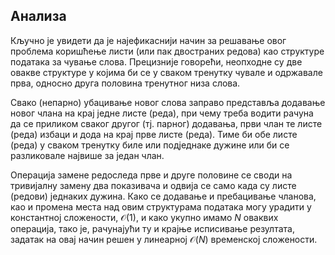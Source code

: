 ## Анализа

Кључно је увидети да је најефикаснији начин за решавање овог проблема коришћење листи (или пак двостраних редова) као структуре података за чување слова. Прецизније говорећи, неопходне су две овакве структуре у којима би се у сваком тренутку чувале и одржавале прва, односно друга половина тренутног низа слова.

Свако (непарно) убацивање новог слова заправо представља додавање новог члана на крај једне листе (реда), при чему треба водити рачуна да се приликом сваког другог (тј. парног) додавања, први члан те листе (реда) избаци и дода на крај прве листе (реда). Тиме би обе листе (реда) у сваком тренутку биле или подједнаке дужине или би се разликовале највише за један члан.

Операција замене редоследа прве и друге половине се своди на тривијалну замену два показивача и одвија се само када су листе (редови) једнаких дужина. Како се додавање и пребацивање чланова, као и промена места над овим структурама података могу урадити у константној сложености, $\mathcal{O}(1)$, и како укупно имамо $N$ оваквих операција, тако је, рачунајући ту и крајње исписивање резултата, задатак на овај начин решен у линеарној $\mathcal{O}(N)$ временској сложености.
